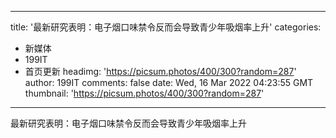 
---
title: '最新研究表明：电子烟口味禁令反而会导致青少年吸烟率上升'
categories: 
 - 新媒体
 - 199IT
 - 首页更新
headimg: 'https://picsum.photos/400/300?random=287'
author: 199IT
comments: false
date: Wed, 16 Mar 2022 04:23:55 GMT
thumbnail: 'https://picsum.photos/400/300?random=287'
---

<div>   
最新研究表明：电子烟口味禁令反而会导致青少年吸烟率上升  
</div>
            
